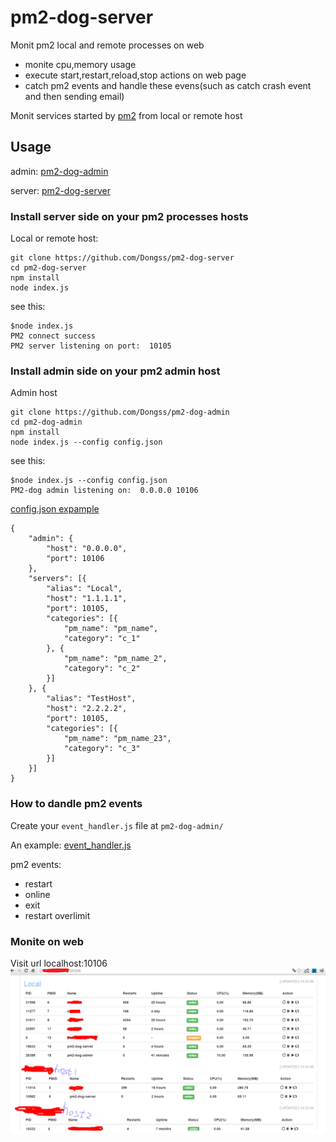 # pm2-dog-server

Monit pm2 local and remote processes on web

* monite cpu,memory usage
* execute start,restart,reload,stop actions on web page 
* catch pm2 events and handle these evens(such as catch crash event and then sending email)

Monit services started by [pm2](https://github.com/Unitech/pm2) from local or remote host

## Usage 

admin: [pm2-dog-admin](https://github.com/Dongss/pm2-dog-admin)

server: [pm2-dog-server](https://github.com/Dongss/pm2-dog-server)

### Install server side on your pm2 processes hosts

Local or remote host:

```
git clone https://github.com/Dongss/pm2-dog-server
cd pm2-dog-server
npm install
node index.js
```

see this:

```
$node index.js 
PM2 connect success
PM2 server listening on port:  10105
```

### Install admin side on your pm2 admin host

Admin host

```
git clone https://github.com/Dongss/pm2-dog-admin
cd pm2-dog-admin
npm install
node index.js --config config.json
```

see this:

```
$node index.js --config config.json
PM2-dog admin listening on:  0.0.0.0 10106
```

[config.json expample](https://github.com/Dongss/pm2-dog-admin/blob/master/default_config.json)

```
{
    "admin": {
        "host": "0.0.0.0",
        "port": 10106
    },
    "servers": [{
        "alias": "Local",
        "host": "1.1.1.1",
        "port": 10105,
        "categories": [{
            "pm_name": "pm_name",
            "category": "c_1"
        }, {
            "pm_name": "pm_name_2",
            "category": "c_2"
        }]
    }, {
        "alias": "TestHost",
        "host": "2.2.2.2",
        "port": 10105,
        "categories": [{
            "pm_name": "pm_name_23",
            "category": "c_3"
        }]
    }]
}
```

### How to dandle pm2 events

Create your `event_handler.js` file at `pm2-dog-admin/`  

An example: [event_handler.js](https://github.com/Dongss/pm2-dog-admin/blob/master/default_event_handler.js)

pm2 events:

* restart
* online
* exit
* restart overlimit

### Monite on web

Visit url localhost:10106
![demo](./images/desc.png)
